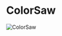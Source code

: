 # ColorSaw

![ColorSaw](https://user-images.githubusercontent.com/56786891/72665178-a5963e80-3a16-11ea-9ed7-7a93d696bc36.png)
